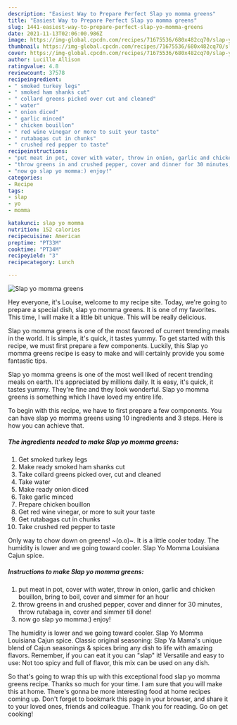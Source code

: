 ```yaml
---
description: "Easiest Way to Prepare Perfect Slap yo momma greens"
title: "Easiest Way to Prepare Perfect Slap yo momma greens"
slug: 1441-easiest-way-to-prepare-perfect-slap-yo-momma-greens
date: 2021-11-13T02:06:00.986Z
image: https://img-global.cpcdn.com/recipes/71675536/680x482cq70/slap-yo-momma-greens-recipe-main-photo.jpg
thumbnail: https://img-global.cpcdn.com/recipes/71675536/680x482cq70/slap-yo-momma-greens-recipe-main-photo.jpg
cover: https://img-global.cpcdn.com/recipes/71675536/680x482cq70/slap-yo-momma-greens-recipe-main-photo.jpg
author: Lucille Allison
ratingvalue: 4.8
reviewcount: 37578
recipeingredient:
- " smoked turkey legs"
- " smoked ham shanks cut"
- " collard greens picked over cut and cleaned"
- " water"
- " onion diced"
- " garlic minced"
- " chicken bouillon"
- " red wine vinegar or more to suit your taste"
- " rutabagas cut in chunks"
- " crushed red pepper to taste"
recipeinstructions:
- "put meat in pot, cover with water, throw in onion, garlic and chicken bouillon, bring to boil, cover and simmer for an hour"
- "throw greens in and crushed pepper, cover and dinner for 30 minutes, throw rutabaga in, cover and simmer till done!"
- "now go slap yo momma:) enjoy!"
categories:
- Recipe
tags:
- slap
- yo
- momma

katakunci: slap yo momma 
nutrition: 152 calories
recipecuisine: American
preptime: "PT33M"
cooktime: "PT34M"
recipeyield: "3"
recipecategory: Lunch

---
```



![Slap yo momma greens](https://img-global.cpcdn.com/recipes/71675536/680x482cq70/slap-yo-momma-greens-recipe-main-photo.jpg)

Hey everyone, it's Louise, welcome to my recipe site. Today, we're going to prepare a special dish, slap yo momma greens. It is one of my favorites. This time, I will make it a little bit unique. This will be really delicious.

Slap yo momma greens is one of the most favored of current trending meals in the world. It is simple, it&#39;s quick, it tastes yummy. To get started with this recipe, we must first prepare a few components. Luckily, this Slap yo momma greens recipe is easy to make and will certainly provide you some fantastic tips.

Slap yo momma greens is one of the most well liked of recent trending meals on earth. It's appreciated by millions daily. It is easy, it's quick, it tastes yummy. They're fine and they look wonderful. Slap yo momma greens is something which I have loved my entire life.


To begin with this recipe, we have to first prepare a few components. You can have slap yo momma greens using 10 ingredients and 3 steps. Here is how you can achieve that.

<!--inarticleads1-->

##### The ingredients needed to make Slap yo momma greens:

1. Get  smoked turkey legs
1. Make ready  smoked ham shanks cut
1. Take  collard greens picked over, cut and cleaned
1. Take  water
1. Make ready  onion diced
1. Take  garlic minced
1. Prepare  chicken bouillon
1. Get  red wine vinegar, or more to suit your taste
1. Get  rutabagas cut in chunks
1. Take  crushed red pepper to taste


Only way to chow down on greens! ~(o.o)~. It is a little cooler today. The humidity is lower and we going toward cooler. Slap Yo Momma Louisiana Cajun spice. 

<!--inarticleads2-->

##### Instructions to make Slap yo momma greens:

1. put meat in pot, cover with water, throw in onion, garlic and chicken bouillon, bring to boil, cover and simmer for an hour
1. throw greens in and crushed pepper, cover and dinner for 30 minutes, throw rutabaga in, cover and simmer till done!
1. now go slap yo momma:) enjoy!


The humidity is lower and we going toward cooler. Slap Yo Momma Louisiana Cajun spice. Classic original seasoning: Slap Ya Mama&#39;s unique blend of Cajun seasonings &amp; spices bring any dish to life with amazing flavors. Remember, if you can eat it you can &#34;slap&#34; it! Versatile and easy to use: Not too spicy and full of flavor, this mix can be used on any dish. 

So that's going to wrap this up with this exceptional food slap yo momma greens recipe. Thanks so much for your time. I am sure that you will make this at home. There's gonna be more interesting food at home recipes coming up. Don't forget to bookmark this page in your browser, and share it to your loved ones, friends and colleague. Thank you for reading. Go on get cooking!
